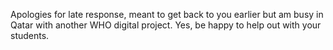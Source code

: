 Apologies for late response, meant to get back to you earlier but am
busy in Qatar with another WHO digital project. Yes, be happy to help
out with your students.